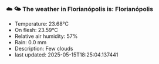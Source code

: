 ### ☁️ 🌤️  The weather in Florianópolis is: Florianópolis

- Temperature: 23.68°C
- On flesh: 23.59°C
- Relative air humidity: 57%
- Rain: 0.0 mm
- Description: Few clouds
- last updated: 2025-05-15T18:25:04.137441

